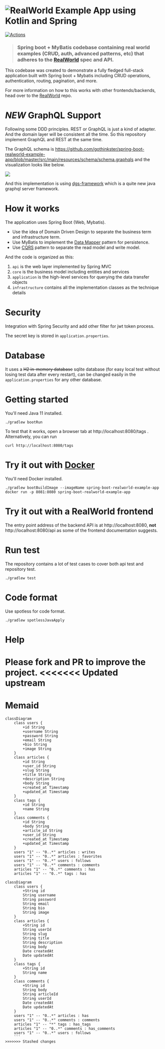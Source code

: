 # ![RealWorld Example App using Kotlin and Spring](example-logo.png)

[![Actions](https://github.com/gothinkster/spring-boot-realworld-example-app/workflows/Java%20CI/badge.svg)](https://github.com/gothinkster/spring-boot-realworld-example-app/actions)

> ### Spring boot + MyBatis codebase containing real world examples (CRUD, auth, advanced patterns, etc) that adheres to the [RealWorld](https://github.com/gothinkster/realworld-example-apps) spec and API.

This codebase was created to demonstrate a fully fledged full-stack application built with Spring boot + Mybatis including CRUD operations, authentication, routing, pagination, and more.

For more information on how to this works with other frontends/backends, head over to the [RealWorld](https://github.com/gothinkster/realworld) repo.

# *NEW* GraphQL Support  

Following some DDD principles. REST or GraphQL is just a kind of adapter. And the domain layer will be consistent all the time. So this repository implement GraphQL and REST at the same time.

The GraphQL schema is https://github.com/gothinkster/spring-boot-realworld-example-app/blob/master/src/main/resources/schema/schema.graphqls and the visualization looks like below.

![](graphql-schema.png)

And this implementation is using [dgs-framework](https://github.com/Netflix/dgs-framework) which is a quite new java graphql server framework.
# How it works

The application uses Spring Boot (Web, Mybatis).

* Use the idea of Domain Driven Design to separate the business term and infrastructure term.
* Use MyBatis to implement the [Data Mapper](https://martinfowler.com/eaaCatalog/dataMapper.html) pattern for persistence.
* Use [CQRS](https://martinfowler.com/bliki/CQRS.html) pattern to separate the read model and write model.

And the code is organized as this:

1. `api` is the web layer implemented by Spring MVC
2. `core` is the business model including entities and services
3. `application` is the high-level services for querying the data transfer objects
4. `infrastructure`  contains all the implementation classes as the technique details

# Security

Integration with Spring Security and add other filter for jwt token process.

The secret key is stored in `application.properties`.

# Database

It uses a ~~H2 in-memory database~~ sqlite database (for easy local test without losing test data after every restart), can be changed easily in the `application.properties` for any other database.

# Getting started

You'll need Java 11 installed.

    ./gradlew bootRun

To test that it works, open a browser tab at http://localhost:8080/tags .  
Alternatively, you can run

    curl http://localhost:8080/tags

# Try it out with [Docker](https://www.docker.com/)

You'll need Docker installed.
	
    ./gradlew bootBuildImage --imageName spring-boot-realworld-example-app
    docker run -p 8081:8080 spring-boot-realworld-example-app

# Try it out with a RealWorld frontend

The entry point address of the backend API is at http://localhost:8080, **not** http://localhost:8080/api as some of the frontend documentation suggests.

# Run test

The repository contains a lot of test cases to cover both api test and repository test.

    ./gradlew test

# Code format

Use spotless for code format.

    ./gradlew spotlessJavaApply

# Help

Please fork and PR to improve the project.
<<<<<<< Updated upstream
=======

# Memaid
    
```mermaid
classDiagram
    class users {
        +id String
        +username String
        +password String
        +email String
        +bio String
        +image String
    }
    class articles {
        +id String
        +user_id String
        +slug String
        +title String
        +description String
        +body String
        +created_at Timestamp
        +updated_at Timestamp
    }
    class tags {
        +id String
        +name String
    }
    class comments {
        +id String
        +body String
        +article_id String
        +user_id String
        +created_at Timestamp
        +updated_at Timestamp
    }
    users "1" -- "0..*" articles : writes
    users "1" -- "0..*" articles : favorites
    users "1" -- "0..*" users : follows
    users "1" -- "0..*" comments : comments
    articles "1" -- "0..*" comments : has
    articles "1" -- "0..*" tags : has
```
```mermaid
classDiagram
    class users {
        +String id
        String username
        String password
        String email
        String bio
        String image
    }
    class articles {
        +String id
        String userId
        String slug
        String title
        String description
        String body
        Date createdAt
        Date updatedAt
    }
    class tags {
        +String id
        String name
    }
    class comments {
        +String id
        String body
        String articleId
        String userId
        Date createdAt
        Date updatedAt
    }
    users "1" -- "0..*" articles : has
    users "1" -- "0..*" comments : comments
    articles "1" -- "*" tags : has_tags
    articles "1" -- "0..*" comments : has_comments
    users "1" -- "0..*" users : follows
    ```
>>>>>>> Stashed changes
